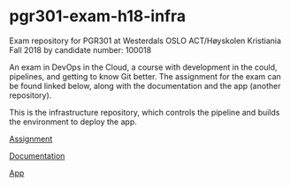 # pgr301-exam-h18-infra

Exam repository for PGR301 at Westerdals OSLO ACT/Høyskolen Kristiania Fall 2018 by candidate number: 100018

An exam in DevOps in the Cloud, a course with development in the could, pipelines, and getting to know Git better.
The assignment for the exam can be found linked below, along with the documentation and the app (another repository). 

This is the infrastructure repository, which controls the pipeline and builds the environment to deploy the app.


[Assignment](docs/assignment.pdf)

[Documentation](docs/readme.md)

[App](https://github.com/pgr301-exam-atumn-2018-100018/pgr301-exam-18-app)